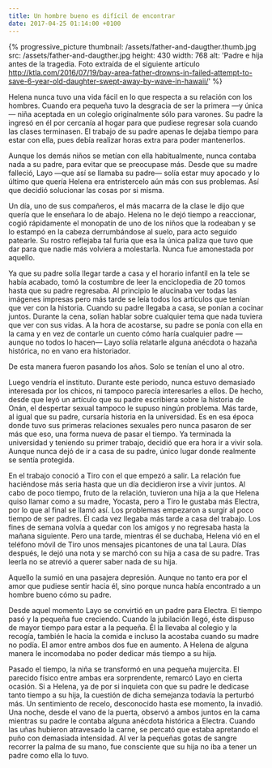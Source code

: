 ```yaml
---
title: Un hombre bueno es difícil de encontrar
date: 2017-04-25 01:14:00 +0100
---
```

{% progressive_picture
  thumbnail: /assets/father-and-daugther.thumb.jpg
  src: /assets/father-and-daugther.jpg
  height: 430
  width: 768
  alt: 'Padre e hija antes de la tragedia. Foto extraída de el siguiente artículo http://ktla.com/2016/07/19/bay-area-father-drowns-in-failed-attempt-to-save-6-year-old-daughter-swept-away-by-wave-in-hawaii/' %}

Helena nunca tuvo una vida fácil en lo que respecta a su relación con los hombres. Cuando era pequeña tuvo la desgracia de ser la primera —y única— niña aceptada en un colegio originalmente sólo para varones. Su padre la ingresó en él por cercanía al hogar para que pudiese regresar sola cuando las clases terminasen. El trabajo de su padre apenas le dejaba tiempo para estar con ella, pues debía realizar horas extra para poder mantenerlos.

Aunque los demás niños se metían con ella habitualmente, nunca contaba nada a su padre, para evitar que se preocupase más. Desde que su madre falleció, Layo —que así se llamaba su padre— solía estar muy apocado y lo último que quería Helena era entristercelo aún más con sus problemas. Así que decidió solucionar las cosas por si misma.

Un día, uno de sus compañeros, el más macarra de la clase le dijo que quería que le enseñara lo de abajo. Helena no le dejó tiempo a reaccionar, cogió rápidamente el monopatín de uno de los niños que la rodeaban y se lo estampó en la cabeza derrumbándose al suelo, para acto seguido patearle. Su rostro reflejaba tal furia que esa la única paliza que tuvo que dar para que nadie más volviera a molestarla. Nunca fue amonestada por aquello.

Ya que su padre solía llegar tarde a casa y el horario infantil en la tele se había acabado, tomó la costumbre de leer la enciclopedia de 20 tomos hasta que su padre regresaba. Al principio le alucinaba ver todas las imágenes impresas pero más tarde se leía todos los artículos que tenían que ver con la historia. Cuando su padre llegaba a casa, se ponían a cocinar juntos. Durante la cena, solían hablar sobre cualquier tema que nada tuviera que ver con sus vidas. A la hora de acostarse, su padre se ponía con ella en la cama y en vez de contarle un cuento cómo haría cualquier padre —aunque no todos lo hacen— Layo solía relatarle alguna anécdota o hazaña histórica, no en vano era historiador.

De esta manera fueron pasando los años. Solo se tenían el uno al otro.

Luego vendría el instituto. Durante este periodo, nunca estuvo demasiado interesada por los chicos, ni tampoco parecía interesarles a ellos. De hecho, desde que leyó un artículo que su padre escribiera sobre la historia de Onán, el despertar sexual tampoco le supuso ningún problema. Más tarde, al igual que su padre, cursaría historia en la universidad. Es en esa época donde tuvo sus primeras relaciones sexuales pero nunca pasaron de ser más que eso, una forma nueva de pasar el tiempo. Ya terminada la universidad y teniendo su primer trabajo, decidió que era hora ir a vivir sola. Aunque nunca dejó de ir a casa de su padre, único lugar donde realmente se sentía protegida.

En el trabajo conoció a Tiro con el que empezó a salir. La relación fue haciéndose más seria hasta que un día decidieron irse a vivir juntos. Al cabo de poco tiempo, fruto de la relación, tuvieron una hija a la que Helena quiso llamar como a su madre, Yocasta, pero a Tiro le gustaba más Electra, por lo que al final se llamó así. Los problemas empezaron a surgir al poco tiempo de ser padres. Él cada vez llegaba más tarde a casa del trabajo. Los fines de semana volvía a quedar con los amigos y no regresaba hasta la mañana siguiente. Pero una tarde, mientras él se duchaba, Helena vió en el teléfono móvil de Tiro unos mensajes picantones de una tal Laura. Días después, le dejó una nota y se marchó con su hija a casa de su padre. Tras leerla no se atrevió a querer saber nada de su hija.

Aquello la sumió en una pasajera depresión. Aunque no tanto era por el amor que pudiese sentir hacia él, sino porque nunca había encontrado a un hombre bueno cómo su padre.

Desde aquel momento Layo se convirtió en un padre para Electra. El tiempo pasó y la pequeña fue creciendo. Cuando la jubilación llegó, éste dispuso de mayor tiempo para estar a la pequeña. Él la llevaba al colegio y la recogía, también le hacía la comida e incluso la acostaba cuando su madre no podía. El amor entre ambos dos fue en aumento. A Helena de alguna manera le incomodaba no poder dedicar más tiempo a su hija.

Pasado el tiempo, la niña se transformó en una pequeña mujercita. El parecido físico entre ambas era sorprendente, remarcó Layo en cierta ocasión. Si a Helena, ya de por si inquieta con que su padre le dedicase tanto tiempo a su hija, la cuestión de dicha semejanza todavía la perturbó más. Un sentimiento de recelo, desconocido hasta ese momento, la invadió. Una noche, desde el vano de la puerta, observó a ambos juntos en la cama mientras su padre le contaba alguna anécdota histórica a Electra. Cuando las uñas hubieron atravesado la carne, se percató que estaba apretando el puño con demasiada intensidad. Al ver la pequeñas gotas de sangre recorrer la palma de su mano, fue consciente que su hija no iba a tener un padre como ella lo tuvo.

